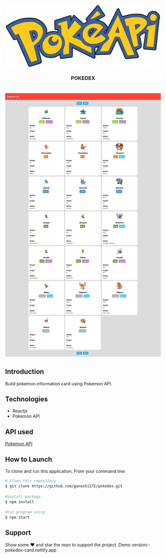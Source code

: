 <div align="center">
	<img height="200" src="https://raw.githubusercontent.com/PokeAPI/media/master/logo/pokeapi.svg?sanitize=true" alt="PokeAPI">
</div>                                                              

<h3 align="center">POKEDEX</h3>

<h1 align="center">
	<img
     width= "800px"
		alt="Pokedox Image"
		src="src/Image/pokedox.png">
</h1>  
<h2>Introduction</h2>
<p>Build pokemon information card using Pokemon API.</p>

<h2>Technologies</h2>
<ul>
<li>Reactjs</li>
<li>Pokemon API</li>
</ul>

<h2>API used</h2>

[Pokemon API](https://pokeapi.co/ "pokeapi")

<h2>How to Launch</h2>

To clone and run this application, From your command line:

```bash
# Clone this repository
$ git clone https://github.com/ganesh1172/pokedex.git

#install package
$ npm install

#run program using
$ npm start
```

## Support

Show some :heart: and star the repo to support the project. Demo version:- pokedox-card.netlify.app



